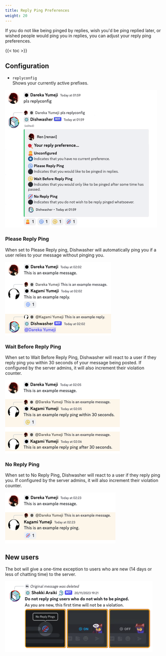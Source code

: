 ```yaml
---
title: Reply Ping Preferences
weight: 20
---
```


If you do not like being pinged by replies, wish you'd be ping replied later, or wished people would ping you in replies, you can adjust your reply ping preferences.

<!--more-->

{{< toc >}}

## Configuration

- `replyconfig`<br>
Shows your currently active prefixes.

![Reply Preferences](/img/examples/noreply-example.gif)

### Please Reply Ping

When set to Please Reply ping, Dishwasher will automatically ping you if a user relies to your message without pinging you.

![Please Reply Ping Example](/img/examples/pleasereplyping-example.png)

### Wait Before Reply Ping

When set to Wait Before Reply Ping, Dishwasher will react to a user if they reply ping you within 30 seconds of your message being posted. If configured by the server admins, it will also increment their violation counter.

![Wait Before Reply Ping Example](/img/examples/waitbeforereplyping-example.png)

### No Reply Ping

When set to No Reply Ping, Dishwasher will react to a user if they reply ping you. If configured by the server admins, it will also increment their violation counter.

![Wait Before Reply Ping Example](/img/examples/noreplyping-example.png)

## New users

The bot will give a one-time exception to users who are new (14 days or less of chatting time) to the server.

![Reply Ping Exemption](/img/examples/noreply-new-example.png)

